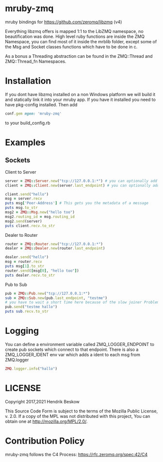 # mruby-zmq
mruby bindings for https://github.com/zeromq/libzmq (v4)

Everything libzmq offers is mapped 1:1 to the LibZMQ namespace, no beautification was done.
High level ruby functions are inside the ZMQ Namespace, you can find most of it inside the mrblib folder, except some of the Msg and Socket classes functions which have to be done in c.

As a bonus a Threading abstraction can be found in the ZMQ::Thread and ZMQ::Thread_fn Namespaces.

Installation
============

If you dont have libzmq installed on a non Windows platform we will build it and statically link it into your mruby app.
If you have it installed you need to have pkg-config installed.
Then add

```ruby
conf.gem mgem: 'mruby-zmq'
```
to your build_config.rb

Examples
========

Sockets
-------
Client to Server

```ruby
server = ZMQ::Server.new("tcp://127.0.0.1:*") # you can optionally add a boolean argument if it should connect instead of bind
client = ZMQ::Client.new(server.last_endpoint) # you can optionally add a boolean argument if it should bind instead of connect

client.send("hello")
msg = server.recv
puts msg['Peer-Address'] # This gets you the metadata of a message
puts msg.to_str
msg2 = ZMQ::Msg.new("hello too")
msg2.routing_id = msg.routing_id
msg2.send(server)
puts client.recv.to_str
```

Dealer to Router

```ruby
router = ZMQ::Router.new("tcp://127.0.0.1:*")
dealer = ZMQ::Dealer.new(router.last_endpoint)

dealer.send("hello")
msg = router.recv
puts msg[1].to_str
router.send([msg[0], "hello too"])
puts dealer.recv.to_str
```

Pub to Sub

```ruby
pub = ZMQ::Pub.new("tcp://127.0.0.1:*")
sub = ZMQ::Sub.new(pub.last_endpoint, "testme")
# you have to wait a short time here because of the slow joiner Problem
pub.send("testme hallo")
puts sub.recv.to_str
```

Logging
=======
You can define a environment variable called ZMQ_LOGGER_ENDPOINT to create pub sockets which connect to that endpoint.
There is also a ZMQ_LOGGER_IDENT env var which adds a ident to each msg from ZMQ.logger

```ruby
ZMQ.logger.info("hallo")
```

LICENSE
=======
Copyright 2017,2021 Hendrik Beskow

  This Source Code Form is subject to the terms of the Mozilla Public
  License, v. 2.0. If a copy of the MPL was not distributed with this
  project, You can obtain one at http://mozilla.org/MPL/2.0/.

Contribution Policy
===================

mruby-zmq follows the C4 Process: https://rfc.zeromq.org/spec:42/C4
